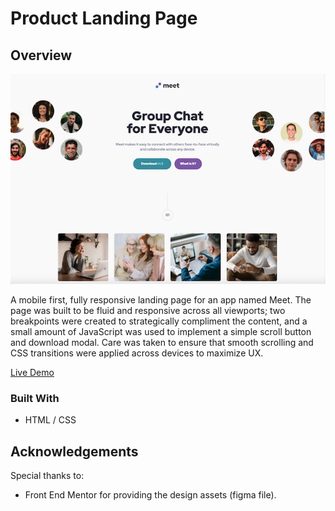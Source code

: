 # Product Landing Page

## Overview

![screenshot](./assets/product-landing-page-demo.png)

A mobile first, fully responsive landing page for an app named Meet. The page was built to be fluid and responsive across all viewports; two breakpoints were created to strategically compliment the content, and a small amount of JavaScript was used to implement a simple scroll button and download modal. Care was taken to ensure that smooth scrolling and CSS transitions were applied across devices to maximize UX.

[Live Demo](https://philosophy-flow.github.io/meet-landing-page/)

### Built With

  * HTML / CSS

## Acknowledgements
Special thanks to:
  * Front End Mentor for providing the design assets (figma file).
